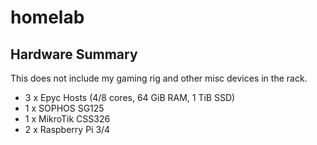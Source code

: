 # homelab

## Hardware Summary

This does not include my gaming rig and other misc devices in the rack.

* 3 x Epyc Hosts (4/8 cores, 64 GiB RAM, 1 TiB SSD)
* 1 x SOPHOS SG125
* 1 x MikroTik CSS326
* 2 x Raspberry Pi 3/4
